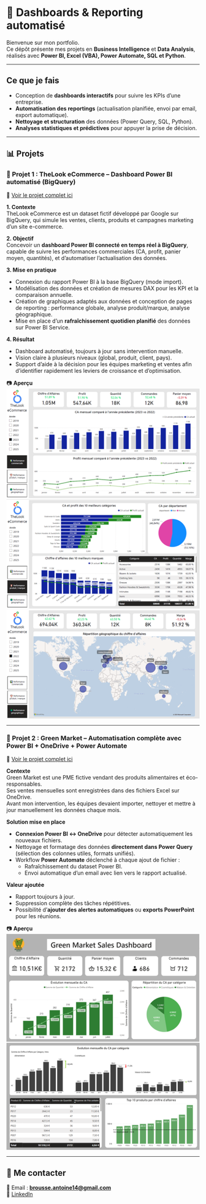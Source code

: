 # 🚀 Dashboards & Reporting automatisé

Bienvenue sur mon portfolio.  
Ce dépôt présente mes projets en **Business Intelligence** et **Data Analysis**, réalisés avec **Power BI, Excel (VBA), Power Automate, SQL et Python**.

---

## Ce que je fais

- Conception de **dashboards interactifs** pour suivre les KPIs d’une entreprise.  
- **Automatisation des reportings** (actualisation planifiée, envoi par email, export automatique).  
- **Nettoyage et structuration** des données (Power Query, SQL, Python).  
- **Analyses statistiques et prédictives** pour appuyer la prise de décision.  
  
---
## 📊 Projets

### 📁 Projet 1 : **TheLook eCommerce** – Dashboard Power BI automatisé (BigQuery)

🔗 [Voir le projet complet ici](https://github.com/AntoineBrousse/TheLook-eCommerce)

**1. Contexte**  
TheLook eCommerce est un dataset fictif développé par Google sur BigQuery, qui simule les ventes, clients, produits et campagnes marketing d’un site e-commerce.  

**2. Objectif**  
Concevoir un **dashboard Power BI connecté en temps réel à BigQuery**, capable de suivre les performances commerciales (CA, profit, panier moyen, quantités), et d’automatiser l’actualisation des données.  

**3. Mise en pratique**  
- Connexion du rapport Power BI à la base BigQuery (mode import).  
- Modélisation des données et création de mesures DAX pour les KPI et la comparaison annuelle.  
- Création de graphiques adaptés aux données et conception de pages de reporting : performance globale, analyse produit/marque, analyse géographique.  
- Mise en place d’un **rafraîchissement quotidien planifié** des données sur Power BI Service.  
  
**4. Résultat**  
- Dashboard automatisé, toujours à jour sans intervention manuelle.  
- Vision claire à plusieurs niveaux (global, produit, client, pays).  
- Support d’aide à la décision pour les équipes marketing et ventes afin d’identifier rapidement les leviers de croissance et d’optimisation.  

📷 **Aperçu**  
![Performance commerciale](/images/Thelookproject_p1.png)  
![Performance produit & marque](/images/Thelookproject_p2.png)  
![Performance géographique](/images/Thelookproject_p3.png)  


---

### 📁 Projet 2 : **Green Market** – Automatisation complète avec Power BI + OneDrive + Power Automate

🔗 [Voir le projet complet ici](https://github.com/AntoineBrousse/powerbi-greenmarket)

**Contexte**  
Green Market est une PME fictive vendant des produits alimentaires et éco-responsables.  
Ses ventes mensuelles sont enregistrées dans des fichiers Excel sur OneDrive.  
Avant mon intervention, les équipes devaient importer, nettoyer et mettre à jour manuellement les données chaque mois.

**Solution mise en place**  
- **Connexion Power BI ↔ OneDrive** pour détecter automatiquement les nouveaux fichiers.  
- Nettoyage et formatage des données **directement dans Power Query** (sélection des colonnes utiles, formats unifiés).  
- Workflow **Power Automate** déclenché à chaque ajout de fichier :  
  - Rafraîchissement du dataset Power BI.  
  - Envoi automatique d’un email avec lien vers le rapport actualisé.  

**Valeur ajoutée**  
- Rapport toujours à jour.  
- Suppression complète des tâches répétitives.  
- Possibilité d’**ajouter des alertes automatiques** ou **exports PowerPoint** pour les réunions.  

📷 **Aperçu**  
![Page-1](images/Page-1.png)  
![Page-2](images/Page-2.png)  

---

## 🤝 Me contacter

📧 Email : **brousse.antoine14@gmail.com**  
🔗 [LinkedIn](https://www.linkedin.com/in/brousseantoine/)  
